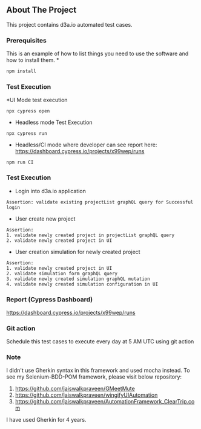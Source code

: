 ## About The Project
This project contains d3a.io automated test cases.

### Prerequisites

This is an example of how to list things you need to use the software and how to install them.
*
  ```sh
  npm install 
  ```

### Test Execution
*UI Mode test execution
```
npx cypress open
```

* Headless mode Test Execution
```
npx cypress run
```

* Headless/CI mode where developer can see report here: https://dashboard.cypress.io/projects/x99wep/runs
```
npm run CI
```

### Test Execution
* Login into d3a.io application
```
Assertion: validate existing projectList graphQL query for Successful login
```

* User create new project 
```
Assertion: 
1. validate newly created project in projectList graphQL query
2. validate newly created project in UI 
```

* User creation simulation for newly created project
```
Assertion:
1. validate newly created project in UI
2. validate simulation form graphQL query
3. validate newly created simulation graphQL mutation
4. validate newly created simulation configuration in UI
```

### Report (Cypress Dashboard)
https://dashboard.cypress.io/projects/x99wep/runs

### Git action
Schedule this test cases to execute every day at 5 AM UTC using git action

### Note
I didn't use Gherkin syntax in this framework and used mocha instead. To see my Selenium-BDD-POM framework, please visit below repository:

1. https://github.com/jaiswalkpraveen/GMeetMute
2. https://github.com/jaiswalkpraveen/wingifyUIAutomation
3. https://github.com/jaiswalkpraveen/AutomationFramework_ClearTrip.com

I have used Gherkin for 4 years.
